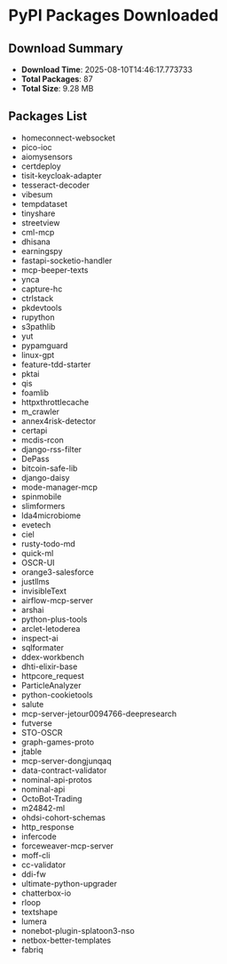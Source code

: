 # PyPI Packages Downloaded

## Download Summary
- **Download Time**: 2025-08-10T14:46:17.773733
- **Total Packages**: 87
- **Total Size**: 9.28 MB

## Packages List
- homeconnect-websocket
- pico-ioc
- aiomysensors
- certdeploy
- tisit-keycloak-adapter
- tesseract-decoder
- vibesum
- tempdataset
- tinyshare
- streetview
- cml-mcp
- dhisana
- earningspy
- fastapi-socketio-handler
- mcp-beeper-texts
- ynca
- capture-hc
- ctrlstack
- pkdevtools
- rupython
- s3pathlib
- yut
- pypamguard
- linux-gpt
- feature-tdd-starter
- pktai
- qis
- foamlib
- httpxthrottlecache
- m_crawler
- annex4risk-detector
- certapi
- mcdis-rcon
- django-rss-filter
- DePass
- bitcoin-safe-lib
- django-daisy
- mode-manager-mcp
- spinmobile
- slimformers
- lda4microbiome
- evetech
- ciel
- rusty-todo-md
- quick-ml
- OSCR-UI
- orange3-salesforce
- justllms
- invisibleText
- airflow-mcp-server
- arshai
- python-plus-tools
- arclet-letoderea
- inspect-ai
- sqlformater
- ddex-workbench
- dhti-elixir-base
- httpcore_request
- ParticleAnalyzer
- python-cookietools
- salute
- mcp-server-jetour0094766-deepresearch
- futverse
- STO-OSCR
- graph-games-proto
- jtable
- mcp-server-dongjunqaq
- data-contract-validator
- nominal-api-protos
- nominal-api
- OctoBot-Trading
- m24842-ml
- ohdsi-cohort-schemas
- http_response
- infercode
- forceweaver-mcp-server
- moff-cli
- cc-validator
- ddi-fw
- ultimate-python-upgrader
- chatterbox-io
- rloop
- textshape
- lumera
- nonebot-plugin-splatoon3-nso
- netbox-better-templates
- fabriq
